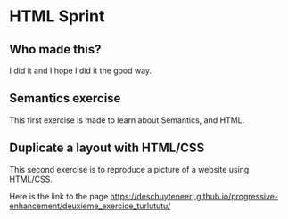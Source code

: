 # HTML Sprint

## Who made this?
I did it and I hope I did it the good way.

## Semantics exercise
This first exercise is made to learn about Semantics, and HTML.


## Duplicate a layout with HTML/CSS
This second exercise is to reproduce a picture of a website using HTML/CSS.

Here is the link to the page <https://deschuyteneerj.github.io/progressive-enhancement/deuxieme_exercice_turlututu/>